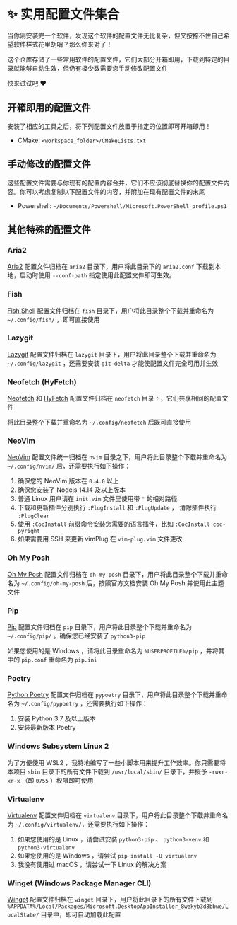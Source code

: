 # :sparkles: 实用配置文件集合

当你刚安装完一个软件，发现这个软件的配置文件无比复杂，但又按捺不住自己希望软件样式花里胡哨？那么你来对了！

这个仓库存储了一些常用软件的配置文件，它们大部分开箱即用，下载到特定的目录就能够自动生效，但仍有极少数需要您手动修改配置文件

快来试试吧 :heart:

## 开箱即用的配置文件

安装了相应的工具之后，将下列配置文件放置于指定的位置即可开箱即用！

- CMake: `<workspace_folder>/CMakeLists.txt`

## 手动修改的配置文件

这些配置文件需要与你现有的配置内容合并，它们不应该彻底替换你的配置文件内容。你可以考虑复制以下配置文件的内容，并附加在现有配置文件的末尾

- Powershell: `~/Documents/Powershell/Microsoft.PowerShell_profile.ps1`

## 其他特殊的配置文件

### Aria2

[Aria2](https://aria2.github.io/) 配置文件归档在 `aria2` 目录下，用户将此目录下的 `aria2.conf` 下载到本地，启动时使用
`--conf-path` 指定使用此配置文件即可生效。

### Fish

[Fish Shell](https://fishshell.com/) 配置文件归档在 `fish` 目录下，用户将此目录整个下载并重命名为 `~/.config/fish/` ，即可直接使用

### Lazygit

[Lazygit](https://github.com/jesseduffield/lazygit) 配置文件归档在 `lazygit` 目录下，用户将此目录整个下载并重命名为 `~/.config/lazygit` ，还需要安装 `git-delta` 才能使配置文件完全可用并生效

### Neofetch (HyFetch)

[Neofetch](https://github.com/dylanaraps/neofetch) 和 [HyFetch](https://github.com/hykilpikonna/hyfetch) 配置文件归档在 `neofetch` 目录下，它们共享相同的配置文件

将此目录整个下载并重命名为 `~/.config/neofetch` 后既可直接使用

### NeoVim

[NeoVim](https://neovim.io/) 配置文件统一归档在 `nvim` 目录之下，用户将此目录整个下载并重命名为 `~/.config/nvim/` 后，还需要执行如下操作：

1. 确保您的 NeoVim 版本在 `0.4.0` 以上
2. 确保您安装了 Nodejs 14.14 及以上版本
3. 普通 Linux 用户请在 `init.vim` 文件里使用带 `"` 的相对路径
4. 下载和更新插件分别执行 `:PlugInstall` 和 `:PlugUpdate` ， 清除插件执行 `:PlugClear`
5. 使用 `:CocInstall` 前缀命令安装您需要的语言插件，比如 `:CocInstall coc-pyright`
6. 如果需要用 SSH 来更新 vimPlug 在 `vim-plug.vim` 文件更改

### Oh My Posh

[Oh My Posh](https://ohmyposh.dev/) 配置文件归档在 `oh-my-posh` 目录下，用户将此目录整个下载并重命名为 `~/.config/oh-my-posh` 后，按照官方文档安装 Oh My Posh 并使用此主题文件

### Pip

[Pip](https://pip.pypa.io/en/stable/) 配置文件归档在 `pip` 目录下，用户将此目录整个下载并重命名为 `~/.config/pip/` 。确保您已经安装了 `python3-pip` 

如果您使用的是 Windows ，请将此目录重命名为 `%USERPROFILE%/pip` ，并将其中的 `pip.conf` 重命名为 `pip.ini` 

### Poetry

[Python Poetry](https://python-poetry.org/) 配置文件归档在 `pypoetry` 目录下，用户将此目录整个下载并重命名为 `~/.config/pypoetry` ，还需要执行如下操作：

1. 安装 Python 3.7 及以上版本
2. 安装最新版本 Poetry

### Windows Subsystem Linux 2

为了方便使用 WSL2 ，我特地编写了一些小脚本用来提升工作效率。你只需要将本项目 `sbin` 目录下的所有文件下载到 `/usr/local/sbin/` 目录下，并授予 `-rwxr-xr-x` （即 `0755` ）权限即可使用

### Virtualenv

[Virtualenv](https://virtualenv.pypa.io/en/latest/) 配置文件归档在 `virtualenv` 目录下，用户将此目录整个下载并重命名为 `~/.config/virtualenv/`，还需要执行如下操作：

1. 如果您使用的是 Linux ，请尝试安装 `python3-pip` 、 `python3-venv` 和 `python3-virtualenv`
2. 如果您使用的是 Windows ，请尝试 `pip install -U virtualenv`
3. 我没有使用过 macOS ，请尝试一下 Linux 的解决方案

### Winget (Windows Package Manager CLI)

[Winget](https://github.com/microsoft/winget-cli) 配置文件归档在 `winget` 目录下，用户将此目录下的所有文件下载到
`%APPDATA%/Local/Packages/Microsoft.DesktopAppInstaller_8wekyb3d8bbwe/LocalState/` 目录中，即可自动加载此配置

